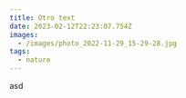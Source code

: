 ```yaml
---
title: Otro text
date: 2023-02-12T22:23:07.754Z
images: 
  - /images/photo_2022-11-29_15-29-28.jpg
tags:
  - nature
---
```

asd